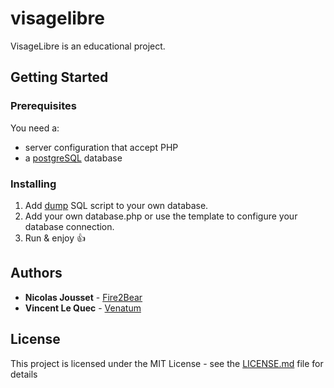 # visagelibre

VisageLibre is an educational project.

## Getting Started

### Prerequisites

You need a:
* server configuration that accept PHP
* a [postgreSQL](https://www.postgresql.org/download/) database

### Installing

1. Add [dump](dump.sql) SQL script to your own database.
2. Add your own database.php or use the template to configure your database connection.
3. Run & enjoy :+1:

## Authors

* **Nicolas Jousset** - [Fire2Bear](https://github.com/Fire2Bear)
* **Vincent Le Quec** - [Venatum](https://github.com/Venatum)

## License

This project is licensed under the MIT License - see the [LICENSE.md](LICENSE.md) file for details

